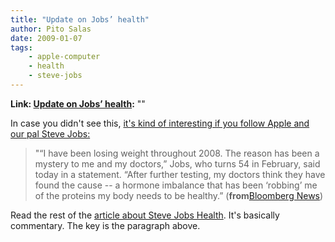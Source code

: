 ```yaml
---
title: "Update on Jobs’ health"
author: Pito Salas
date: 2009-01-07
tags:
    - apple-computer
    - health
    - steve-jobs
---
```


**Link: [Update on Jobs’ health](None):** ""

In case you didn't see this, [it's kind of interesting if you follow Apple and
our pal Steve
Jobs:](<http://www.bloomberg.com/apps/news?pid=20601087&sid=amga5EoJv6DE&refer=home>)

> "“I have been losing weight throughout 2008. The reason has been a mystery
> to me and my doctors,” Jobs, who turns 54 in February, said today in a
> statement. “After further testing, my doctors think they have found the
> cause -- a hormone imbalance that has been ‘robbing’ me of the proteins my
> body needs to be healthy.” (**from**[Bloomberg
> News](<http://www.bloomberg.com/apps/news?pid=20601087&sid=amga5EoJv6DE&refer=home>))

Read the rest of the [article about Steve Jobs
Health](<http://www.bloomberg.com/apps/news?pid=20601087&sid=amga5EoJv6DE&refer=home>).
It's basically commentary. The key is the paragraph above.


